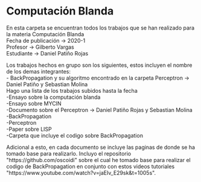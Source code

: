 # Computación Blanda
<html>
    <head>
        <p>En esta carpeta se encuentran todos los trabajos que se han realizado para la materia Computación Blanda</br>
        Fecha de publicación -> 2020-1</br>
        Profesor -> Gilberto Vargas</br>
        Estudiante -> Daniel Patiño Rojas</p>
    </head>
    <body>
        <p>Los trabajos hechos en grupo son los siguientes, estos incluyen el nombre de los demas integrantes:</br>
            - BackPropagation y su algoritmo encontrado en la carpeta Perceptron -> Daniel Patiño y Sebastian Molina</br>
        Hago una lista de los trabajos subidos hasta la fecha</br>
            -Ensayo sobre la computación blanda</br>
            -Ensayo sobre MYCIN</br>
            -Documento sobre el Perceptron -> Daniel Patiño Rojas y Sebastian Molina</br>
            -BackPropagation</br>
            -Perceptron</br>
            -Paper sobre LISP</br>
                -Carpeta que incluye el codigo sobre BackPropagation</p>
    </body>
Adicional a esto, en cada documento se incluye las paginas de donde se ha tomado base para realizarlo.
Incluyo el repositorio "https://github.com/oscoidi" sobre el cual he tomado base para realizar el codigo de BackPropagation en conjunto con estos videos tutoriales "https://www.youtube.com/watch?v=jaEIv_E29sk&t=1005s".
